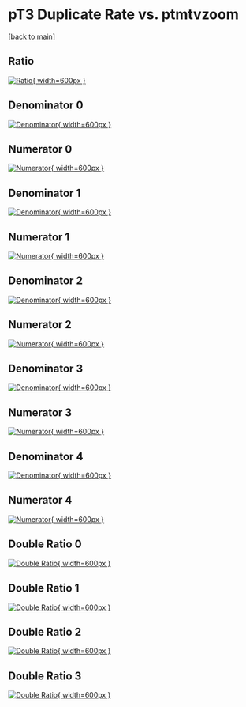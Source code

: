 # pT3 Duplicate Rate vs. ptmtvzoom

[[back to main](./)]



## Ratio

[![Ratio](../mtv/var/pT3_duplrate_ptmtvzoom.png){ width=600px }](../mtv/var/pT3_duplrate_ptmtvzoom.pdf)

## Denominator 0

[![Denominator](../mtv/den/pT3_duplrate_ptmtvzoom_den0.png){ width=600px }](../mtv/den/pT3_duplrate_ptmtvzoom_den0.pdf)

## Numerator 0

[![Numerator](../mtv/num/pT3_duplrate_ptmtvzoom_num0.png){ width=600px }](../mtv/num/pT3_duplrate_ptmtvzoom_num0.pdf)

## Denominator 1

[![Denominator](../mtv/den/pT3_duplrate_ptmtvzoom_den1.png){ width=600px }](../mtv/den/pT3_duplrate_ptmtvzoom_den1.pdf)

## Numerator 1

[![Numerator](../mtv/num/pT3_duplrate_ptmtvzoom_num1.png){ width=600px }](../mtv/num/pT3_duplrate_ptmtvzoom_num1.pdf)

## Denominator 2

[![Denominator](../mtv/den/pT3_duplrate_ptmtvzoom_den2.png){ width=600px }](../mtv/den/pT3_duplrate_ptmtvzoom_den2.pdf)

## Numerator 2

[![Numerator](../mtv/num/pT3_duplrate_ptmtvzoom_num2.png){ width=600px }](../mtv/num/pT3_duplrate_ptmtvzoom_num2.pdf)

## Denominator 3

[![Denominator](../mtv/den/pT3_duplrate_ptmtvzoom_den3.png){ width=600px }](../mtv/den/pT3_duplrate_ptmtvzoom_den3.pdf)

## Numerator 3

[![Numerator](../mtv/num/pT3_duplrate_ptmtvzoom_num3.png){ width=600px }](../mtv/num/pT3_duplrate_ptmtvzoom_num3.pdf)

## Denominator 4

[![Denominator](../mtv/den/pT3_duplrate_ptmtvzoom_den4.png){ width=600px }](../mtv/den/pT3_duplrate_ptmtvzoom_den4.pdf)

## Numerator 4

[![Numerator](../mtv/num/pT3_duplrate_ptmtvzoom_num4.png){ width=600px }](../mtv/num/pT3_duplrate_ptmtvzoom_num4.pdf)

## Double Ratio 0

[![Double Ratio](../mtv/ratio/pT3_duplrate_ptmtvzoom_ratio0.png){ width=600px }](../mtv/ratio/pT3_duplrate_ptmtvzoom_ratio0.pdf)

## Double Ratio 1

[![Double Ratio](../mtv/ratio/pT3_duplrate_ptmtvzoom_ratio1.png){ width=600px }](../mtv/ratio/pT3_duplrate_ptmtvzoom_ratio1.pdf)

## Double Ratio 2

[![Double Ratio](../mtv/ratio/pT3_duplrate_ptmtvzoom_ratio2.png){ width=600px }](../mtv/ratio/pT3_duplrate_ptmtvzoom_ratio2.pdf)

## Double Ratio 3

[![Double Ratio](../mtv/ratio/pT3_duplrate_ptmtvzoom_ratio3.png){ width=600px }](../mtv/ratio/pT3_duplrate_ptmtvzoom_ratio3.pdf)

